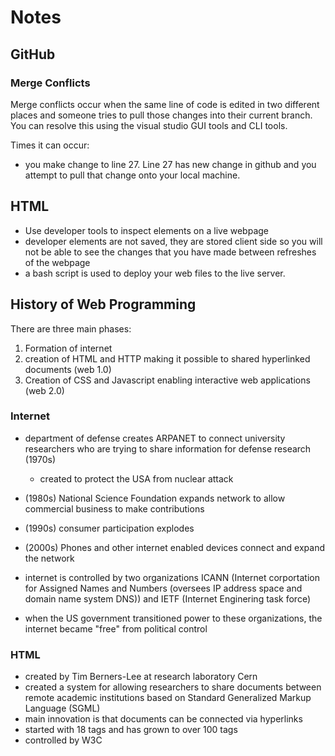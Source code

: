 # Notes

## GitHub
### Merge Conflicts
Merge conflicts occur when the same line of code is edited in two different places and someone tries to pull those changes into their current branch. You can resolve this using the visual studio GUI tools and CLI tools.


Times it can occur:
- you make change to line 27. Line 27 has new change in github and you attempt to pull that change onto your local machine.

## HTML
- Use developer tools to inspect elements on a live webpage
- developer elements are not saved, they are stored client side so you will not be able to see the changes that you have made between refreshes of the webpage
- a bash script is used to deploy your web files to the live server.

## History of Web Programming
There are three main phases:
1. Formation of internet
2. creation of HTML and HTTP making it possible to shared hyperlinked documents (web 1.0)
3. Creation of CSS and Javascript enabling interactive web applications (web 2.0)

### Internet
- department of defense creates ARPANET to connect university researchers who are trying to share information for defense research (1970s)
    - created to protect the USA from nuclear attack
- (1980s) National Science Foundation expands network to allow commercial business to make contributions
- (1990s) consumer participation explodes
- (2000s) Phones and other internet enabled devices connect and expand the network

- internet is controlled by two organizations ICANN (Internet corportation for Assigned Names and Numbers (oversees IP address space and domain name system DNS)) and IETF (Internet Enginering task force)
- when the US government transitioned power to these organizations, the internet became "free" from political control

### HTML
- created by Tim Berners-Lee at research laboratory Cern
- created a system for allowing researchers to share documents between remote academic institutions based on Standard Generalized Markup Language (SGML)
- main innovation is that documents can be connected via hyperlinks
- started with 18 tags and has grown to over 100 tags
- controlled by W3C

